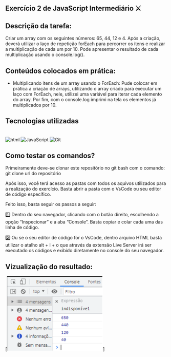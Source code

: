 ## Exercício 2 de JavaScript Intermediário ⚔

## Descrição da tarefa:
Criar um array com os seguintes números: 65, 44, 12 e 4. Após a criação, deverá utilizar o laço de repetição forEach para percorrer os itens e realizar a multiplicação de cada um por 10. Pode apresentar o resultado de cada multiplicação usando o console.log().

## Conteúdos colocados em prática:

- Multiplicando itens de um array usando o ForEach:
Pude colocar em prática a criação de arrays, utilizando o array criado para executar um laço com ForEach, nele, utilizei uma variável para iterar cada elemento do array. Por fim, com o console.log imprimi na tela os elementos já multiplicados por 10.

## Tecnologias utilizadas
<div style="display: inline_block"><br>
    <img align="center" alt="html" height="45" width="50" src="https://cdn.jsdelivr.net/gh/devicons/devicon/icons/html5/html5-plain-wordmark.svg" />
    <img align="center" alt="JavaScript" height="40" width="45" src="https://cdn.jsdelivr.net/gh/devicons/devicon/icons/javascript/javascript-original.svg" />
    <img align="center" alt="Git" height="65" width="70"
src="https://cdn.jsdelivr.net/gh/devicons/devicon/icons/git/git-plain-wordmark.svg" />
</div>

## Como testar os comandos? 
Primeiramente deve-se clonar este repositório no git bash com o comando: git clone url do repositório

Após isso, você terá acesso as pastas com todos os aquivos utilizados para a realização do exercício. Basta abrir a pasta com o VsCode ou seu editor de código específico.

Feito isso, basta seguir os passos a seguir:

1️⃣ Dentro do seu navegador, clicando com o botão direito, escolhendo a opção “Inspecionar” e a aba “Console”. Basta copiar e colar cada uma das linha de código.

2️⃣ Ou se o seu editor de código for o VsCode, dentro arquivo HTML basta utilizar o atalho alt + l + o que através da extensão Live Server irá ser executado os códigos e exibido diretamente no console do seu navegador.

## Vizualização do resultado:
[<img src="./exibicao.png" alt="imagem do exercício">]
